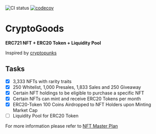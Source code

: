 ![CI status](https://github.com/glinda93/hardhat-typescript-template/actions/workflows/main.yml/badge.svg)
[![codecov](https://codecov.io/gh/glinda93/cryptogoods/branch/master/graph/badge.svg?token=5KE4XI2B0R)](https://codecov.io/gh/glinda93/cryptogoods)

# CryptoGoods

**ERC721 NFT + ERC20 Token + Liquidity Pool**

Inspired by [cryptopunks](https://opensea.io/collection/cryptopunks)

## Tasks

- [x] 3,333 NFTs with rarity traits
- [x] 250 Whitelist, 1,000 Presales, 1,833 Sales and 250 Giveaway
- [x] Certain NFT holdings to be eligible to purchase a specific NFT
- [x] Certain NFTs can mint and receive ERC20 Tokens per month
- [x] ERC20-Token 100 Coins Airdropped to NFT Holders upon Minting Market Cap
- [ ] Liquidity Pool for ERC20 Token

For more information please refer to [NFT Master Plan](https://www.notion.so/NFT-Master-Plan-f942aa0e76634d00a73775e8bb8dd6c0)
